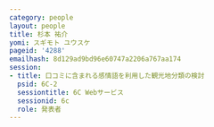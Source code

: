 ```yaml
---
category: people
layout: people
title: 杉本 祐介
yomi: スギモト ユウスケ
pageid: '4288'
emailhash: 8d129ad9bd96e60747a2206a767aa174
session:
- title: 口コミに含まれる感情語を利用した観光地分類の検討
  psid: 6C-2
  sessiontitle: 6C Webサービス
  sessionid: 6c
  role: 発表者
---
```

